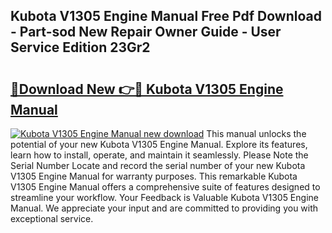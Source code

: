 ## Kubota V1305 Engine Manual Free Pdf Download - Part-sod New Repair Owner Guide - User Service Edition 23Gr2

# <h2><a href="http://bc87704.oget.top/?id=Kubota+V1305+Engine+Manual">🔗Download New 👉🔴 Kubota V1305 Engine Manual</a></h2>

[![Kubota V1305 Engine Manual new download](https://i.imgur.com/5g1atiW.png)](http://bc87704.oget.top/?id=Kubota+V1305+Engine+Manual)
This manual unlocks the potential of your new Kubota V1305 Engine Manual. Explore its features, learn how to install, operate, and maintain it seamlessly. Please Note the Serial Number Locate and record the serial number of your new Kubota V1305 Engine Manual for warranty purposes. This remarkable Kubota V1305 Engine Manual offers a comprehensive suite of features designed to streamline your workflow. Your Feedback is Valuable Kubota V1305 Engine Manual. We appreciate your input and are committed to providing you with exceptional service.
